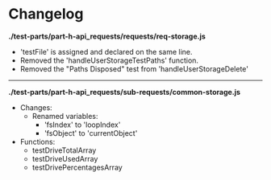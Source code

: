 # Changelog

**./test-parts/part-h-api_requests/requests/req-storage.js**
* 'testFile' is assigned and declared on the same line.
* Removed the 'handleUserStorageTestPaths' function.
* Removed the "Paths Disposed" test from 'handleUserStorageDelete'

---

**./test-parts/part-h-api_requests/sub-requests/common-storage.js**
* Changes:
	* Renamed variables:
		* 'fsIndex' to 'loopIndex'
		* 'fsObject' to 'currentObject'
* Functions:
	* testDriveTotalArray
	* testDriveUsedArray
	* testDrivePercentagesArray
